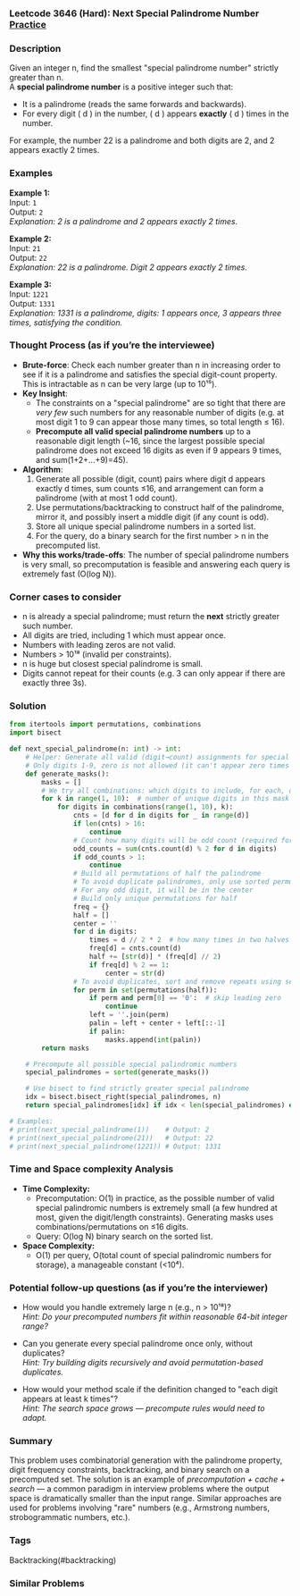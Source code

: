 ### Leetcode 3646 (Hard): Next Special Palindrome Number [Practice](https://leetcode.com/problems/next-special-palindrome-number)

### Description  
Given an integer n, find the smallest "special palindrome number" strictly greater than n.  
A **special palindrome number** is a positive integer such that:
- It is a palindrome (reads the same forwards and backwards).
- For every digit \( d \) in the number, \( d \) appears **exactly** \( d \) times in the number.

For example, the number 22 is a palindrome and both digits are 2, and 2 appears exactly 2 times.

### Examples  

**Example 1:**  
Input: `1`  
Output: `2`  
*Explanation: 2 is a palindrome and 2 appears exactly 2 times.*

**Example 2:**  
Input: `21`  
Output: `22`  
*Explanation: 22 is a palindrome. Digit 2 appears exactly 2 times.*

**Example 3:**  
Input: `1221`  
Output: `1331`  
*Explanation: 1331 is a palindrome, digits: 1 appears once, 3 appears three times, satisfying the condition.*

### Thought Process (as if you’re the interviewee)  
- **Brute-force**: Check each number greater than n in increasing order to see if it is a palindrome and satisfies the special digit-count property. This is intractable as n can be very large (up to 10¹⁵).
- **Key Insight**:  
    - The constraints on a "special palindrome" are so tight that there are *very few* such numbers for any reasonable number of digits (e.g. at most digit 1 to 9 can appear those many times, so total length ≤ 16).
    - **Precompute all valid special palindrome numbers** up to a reasonable digit length (~16, since the largest possible special palindrome does not exceed 16 digits as even if 9 appears 9 times, and sum(1+2+...+9)=45).
- **Algorithm**:
    1. Generate all possible (digit, count) pairs where digit d appears exactly d times, sum counts ≤16, and arrangement can form a palindrome (with at most 1 odd count).
    2. Use permutations/backtracking to construct half of the palindrome, mirror it, and possibly insert a middle digit (if any count is odd).
    3. Store all unique special palindrome numbers in a sorted list.
    4. For the query, do a binary search for the first number > n in the precomputed list.
- **Why this works/trade-offs**: The number of special palindrome numbers is very small, so precomputation is feasible and answering each query is extremely fast (O(log N)).

### Corner cases to consider  
- n is already a special palindrome; must return the **next** strictly greater such number.
- All digits are tried, including 1 which must appear once.
- Numbers with leading zeros are not valid.
- Numbers > 10¹⁸ (invalid per constraints).
- n is huge but closest special palindrome is small.
- Digits cannot repeat for their counts (e.g. 3 can only appear if there are exactly three 3s).

### Solution

```python
from itertools import permutations, combinations
import bisect

def next_special_palindrome(n: int) -> int:
    # Helper: Generate all valid (digit→count) assignments for special palindrome
    # Only digits 1-9, zero is not allowed (it can't appear zero times and be in the palindrome)
    def generate_masks():
        masks = []
        # We try all combinations: which digits to include, for each, d appears d times
        for k in range(1, 10):  # number of unique digits in this mask (up to 9)
            for digits in combinations(range(1, 10), k):
                cnts = [d for d in digits for _ in range(d)]
                if len(cnts) > 16:
                    continue
                # Count how many digits will be odd count (required for palindrome structure)
                odd_counts = sum(cnts.count(d) % 2 for d in digits)
                if odd_counts > 1:
                    continue
                # Build all permutations of half the palindrome
                # To avoid duplicate palindromes, only use sorted permutations
                # For any odd digit, it will be in the center
                # Build only unique permutations for half
                freq = {}
                half = []
                center = ''
                for d in digits:
                    times = d // 2 * 2  # how many times in two halves
                    freq[d] = cnts.count(d)
                    half += [str(d)] * (freq[d] // 2)
                    if freq[d] % 2 == 1:
                        center = str(d)
                # To avoid duplicates, sort and remove repeats using set
                for perm in set(permutations(half)):
                    if perm and perm[0] == '0':  # skip leading zero
                        continue
                    left = ''.join(perm)
                    palin = left + center + left[::-1]
                    if palin:
                        masks.append(int(palin))
        return masks

    # Precompute all possible special palindromic numbers
    special_palindromes = sorted(generate_masks())

    # Use bisect to find strictly greater special palindrome
    idx = bisect.bisect_right(special_palindromes, n)
    return special_palindromes[idx] if idx < len(special_palindromes) else -1  # -1 if none exists

# Examples:
# print(next_special_palindrome(1))    # Output: 2
# print(next_special_palindrome(21))   # Output: 22
# print(next_special_palindrome(1221)) # Output: 1331
```

### Time and Space complexity Analysis  

- **Time Complexity:**  
  - Precomputation: O(1) in practice, as the possible number of valid special palindromic numbers is extremely small (a few hundred at most, given the digit/length constraints). Generating masks uses combinations/permutations on ≤16 digits.
  - Query: O(log N) binary search on the sorted list.
- **Space Complexity:**  
  - O(1) per query, O(total count of special palindromic numbers for storage), a manageable constant (<10⁴).

### Potential follow-up questions (as if you’re the interviewer)  

- How would you handle extremely large n (e.g., n > 10¹⁸)?  
  *Hint: Do your precomputed numbers fit within reasonable 64-bit integer range?*

- Can you generate every special palindrome once only, without duplicates?  
  *Hint: Try building digits recursively and avoid permutation-based duplicates.*

- How would your method scale if the definition changed to "each digit appears at least k times"?  
  *Hint: The search space grows — precompute rules would need to adapt.*

### Summary
This problem uses combinatorial generation with the palindrome property, digit frequency constraints, backtracking, and binary search on a precomputed set. The solution is an example of *precomputation + cache + search* — a common paradigm in interview problems where the output space is dramatically smaller than the input range. Similar approaches are used for problems involving "rare" numbers (e.g., Armstrong numbers, strobogrammatic numbers, etc.).

### Tags
Backtracking(#backtracking)

### Similar Problems
